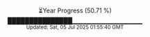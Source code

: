 <p align="center">
⏳Year Progress (50.71 %) <br>
███████████████▁▁▁▁▁▁▁▁▁▁▁▁▁▁▁ <br>
<sub>Updated: Sat, 05 Jul 2025 01:55:40 GMT</sub>
</p>

